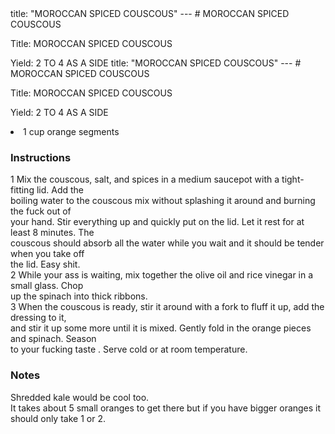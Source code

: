 <!DOCTYPE HTML PUBLIC "-//W3C//DTD HTML 4.0 Transitional//EN">
<html>
  <head>
  title: "MOROCCAN SPICED COUSCOUS"
---
# MOROCCAN SPICED COUSCOUS<link rel='stylesheet' href='style.css' type='text/css'><meta http-equiv="Content-Style-Stype" content="text/css">
     <meta http-equiv="Content-Type" content="text/html;charset=utf-8">
     </head><body><div class="recipe" itemscope itemtype="http://schema.org/Recipe"><div class='header'><p class="title"><span class="label">Title:</span> <span itemprop="name">MOROCCAN SPICED COUSCOUS</span></p>
<p class="yields"><span class="label">Yield:</span> <span itemprop="recipeYield">2 TO 4 AS A SIDE</span></p<!DOCTYPE HTML PUBLIC "-//W3C//DTD HTML 4.0 Transitional//EN">
<html>
  <head>
  title: "MOROCCAN SPICED COUSCOUS"
---
# MOROCCAN SPICED COUSCOUS<link rel='stylesheet' href='style.css' type='text/css'><meta http-equiv="Content-Style-Stype" content="text/css">
     <meta http-equiv="Content-Type" content="text/html;charset=utf-8">
     </head><body><div class="recipe" itemscope itemtype="http://schema.org/Recipe"><div class='header'><p class="title"><span class="label">Title:</span> <span itemprop="name">MOROCCAN SPICED COUSCOUS</span></p>
<p class="yields"><span class="label">Yield:</span> <span itemprop="recipeYield">2 TO 4 AS A SIDE</span></p spinach </li>
<li class="ing" itemprop="ingredients">1 cup orange segments </li>
</ul>
</div>
<div class="instructions"><h3 class="Instructions">Instructions</h3><div itemprop="recipeInstructions"><p>1 Mix the couscous, salt, and spices in a medium saucepot with a tight-fitting lid. Add the<br>boiling water to the couscous mix without splashing it around and burning the fuck out of<br>your hand. Stir everything up and quickly put on the lid. Let it rest for at least 8 minutes. The<br>couscous should absorb all the water while you wait and it should be tender when you take off<br>the lid. Easy shit.<br>2 While your ass is waiting, mix together the olive oil and rice vinegar in a small glass. Chop<br>up the spinach into thick ribbons.<br>3 When the couscous is ready, stir it around with a fork to fluff it up, add the dressing to it,<br>and stir it up some more until it is mixed. Gently fold in the orange pieces and spinach. Season<br>to your fucking taste . Serve cold or at room temperature.</p></div></div><div class="modifications"><h3 class="Notes">Notes</h3><p>Shredded kale would be cool too.<br> It takes about 5 small oranges to get there but if you have bigger oranges it should only take 1 or 2.</p></div></div>

</body>
</html>